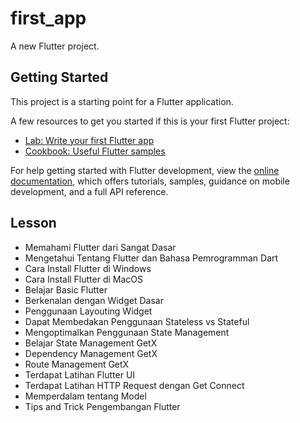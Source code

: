 # first_app

A new Flutter project.

## Getting Started

This project is a starting point for a Flutter application.

A few resources to get you started if this is your first Flutter project:

- [Lab: Write your first Flutter app](https://docs.flutter.dev/get-started/codelab)
- [Cookbook: Useful Flutter samples](https://docs.flutter.dev/cookbook)

For help getting started with Flutter development, view the
[online documentation](https://docs.flutter.dev/), which offers tutorials,
samples, guidance on mobile development, and a full API reference.


## Lesson
- Memahami Flutter dari Sangat Dasar
- Mengetahui Tentang Flutter dan Bahasa Pemrogramman Dart
- Cara Install Flutter di Windows
- Cara Install Flutter di MacOS
- Belajar Basic Flutter
- Berkenalan dengan Widget Dasar
- Penggunaan Layouting Widget
- Dapat Membedakan Penggunaan Stateless vs Stateful
- Mengoptimalkan Penggunaan State Management
- Belajar State Management GetX
- Dependency Management GetX
- Route Management GetX
- Terdapat Latihan Flutter UI
- Terdapat Latihan HTTP Request dengan Get Connect
- Memperdalam tentang Model
- Tips and Trick Pengembangan Flutter
